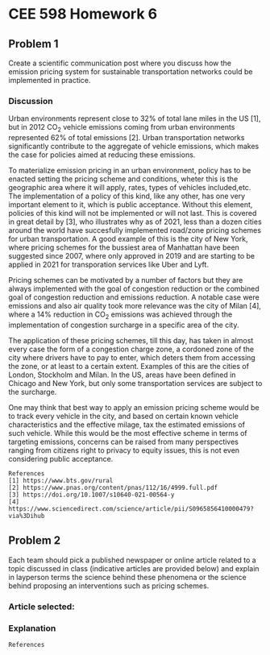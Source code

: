 # CEE 598 Homework 6

## Problem 1
Create a scientific communication post where you discuss how the emission pricing system for sustainable transportation networks could be implemented in practice.

### Discussion


Urban environments represent close to 32% of total lane miles in the US [1], but in 2012 CO<sub>2</sub> vehicle emissions coming from urban environments represented 62% of total emissions [2]. Urban transportation networks significantly contribute to the aggregate of vehicle emissions, which makes the case for policies aimed at reducing these emissions.<br/>

To materialize emission pricing in an urban environment, policy has to be enacted setting the pricing scheme and conditions, wheter this is the geographic area where it will apply, rates, types of vehicles included,etc. The implementation of a policy of this kind, like any other, has one very important element to it, which is public acceptance. Without this element, policies of this kind will not be implemented or will not last. This is covered in great detail by [3], who illustrates why as of 2021, less than a dozen cities around the world have succesfully implemented road/zone pricing schemes for urban transportation. A good example of this is the city of New York, where pricing schemes for the bussiest area of Manhattan have been suggested since 2007, where only approved in 2019 and are starting to be applied in 2021 for transporation services like Uber and Lyft.

Pricing schemes can be motivated by a number of factors but they are always implemented with the goal of congestion reduction or the combined goal of congestion reduction and emissions reduction. A notable case were emissions and also air quality took more relevance was the city of Milan [4], where a 14% reduction in CO<sub>2</sub> emissions was achieved through the implementation of congestion surcharge in a specific area of the city.

The application of these pricing schemes, till this day, has taken in almost every case the form of a congestion charge zone, a cordoned zone of the city where drivers have to pay to enter, which deters them from accessing the zone, or at least to a certain extent. Examples of this are the cities of London, Stockholm and Milan. In the US, areas have been defined in Chicago and New York, but only some transportation services are subject to the surcharge.

One may think that best way to apply an emission pricing scheme would be to track every vehicle in the city, and based on certain known vehicle characteristics and the effective milage, tax the estimated emissions of such vehicle. While this would be the most effective scheme in terms of targeting emissions, concerns can be raised from many perspectives ranging from citizens right to privacy to equity issues, this is not even considering public acceptance. 





```
References
[1] https://www.bts.gov/rural
[2] https://www.pnas.org/content/pnas/112/16/4999.full.pdf
[3] https://doi.org/10.1007/s10640-021-00564-y
[4] https://www.sciencedirect.com/science/article/pii/S0965856410000479?via%3Dihub
```


## Problem 2
Each team should pick a published newspaper or online article related to a topic discussed in class (indicative articles are provided below) and explain in layperson terms the science behind these phenomena or the science behind proposing an interventions such as pricing schemes.

### Article selected:

### Explanation
















```
References


```
